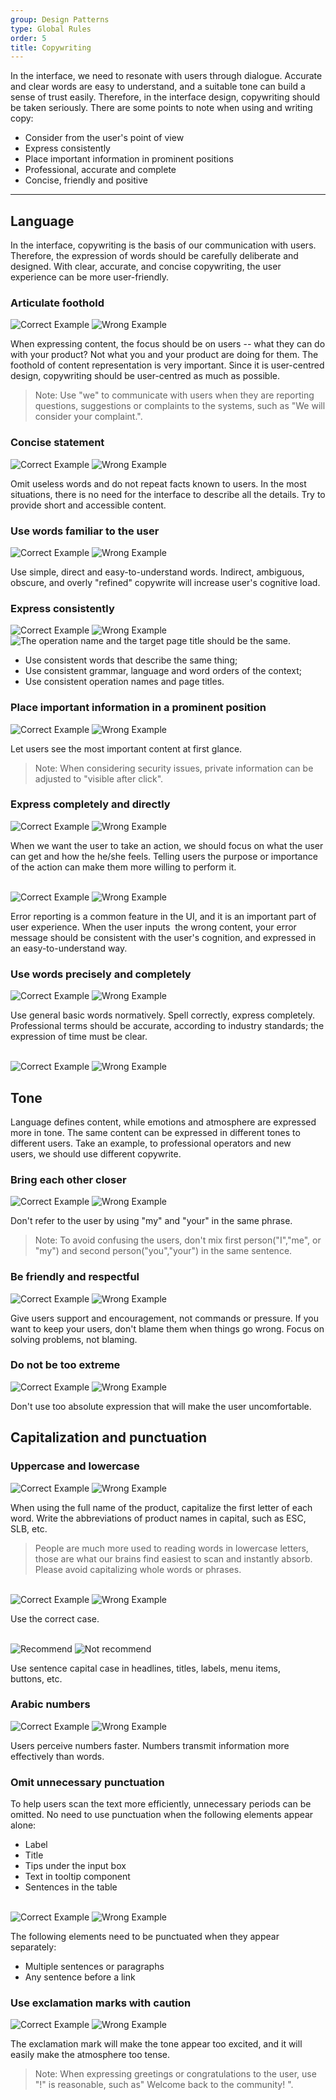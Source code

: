 ```yaml
---
group: Design Patterns
type: Global Rules
order: 5
title: Copywriting
---
```


In the interface, we need to resonate with users through dialogue. Accurate and clear words are easy to understand, and a suitable tone can build a sense of trust easily. Therefore, in the interface design, copywriting should be taken seriously. There are some points to note when using and writing copy:

- Consider from the user's point of view
- Express consistently
- Place important information in prominent positions
- Professional, accurate and complete
- Concise, friendly and positive

---

## Language

In the interface, copywriting is the basis of our communication with users. Therefore, the expression of words should be carefully deliberate and designed. With clear, accurate, and concise copywriting, the user experience can be more user-friendly.

### Articulate foothold

<ImagePreview>
<img class="preview-img good no-padding" alt="Correct Example" src="https://gw.alipayobjects.com/zos/antfincdn/Ik0zIDUblJ/85996a34-3add-481b-b164-fc82e0b10bba.png">
<img class="preview-img bad no-padding" alt="Wrong Example" src="https://gw.alipayobjects.com/zos/antfincdn/3hg1I8dJ%24W/6765f193-ae21-463e-be9a-609fafc76c8d.png">
</ImagePreview>

When expressing content, the focus should be on users -- what they can do with your product? Not what you and your product are doing for them. The foothold of content representation is very important. Since it is user-centred design, copywriting should be user-centred as much as possible.

> Note: Use "we" to communicate with users when they are reporting questions, suggestions or complaints to the systems, such as "We will consider your complaint.".

### Concise statement

<ImagePreview>
<img class="preview-img good no-padding" alt="Correct Example" src="https://gw.alipayobjects.com/zos/antfincdn/Xz2N2QXNz1/d4c43668-06d5-4dca-8c54-49402dfde7b7.png">
<img class="preview-img bad no-padding" alt="Wrong Example" src="https://gw.alipayobjects.com/zos/antfincdn/3To5rdNTVQ/1ebf6213-a8d7-401a-ae69-f99bf2b294f0.png">
</ImagePreview>

Omit useless words and do not repeat facts known to users. In the most situations, there is no need for the interface to describe all the details. Try to provide short and accessible content.

### Use words familiar to the user

<ImagePreview>
<img class="preview-img good no-padding" alt="Correct Example" src="https://gw.alipayobjects.com/zos/antfincdn/OdDMiTnRII/fb2c6dcc-881b-42ac-b83e-4d3a90ff88bc.png">
<img class="preview-img bad no-padding" alt="Wrong Example" src="https://gw.alipayobjects.com/zos/antfincdn/qnPRlCpzZz/388f7772-d962-49ee-a103-582e3ff6c0ca.png" description="Stand from the user's point of view and say what the user is familiar with.">
</ImagePreview>

Use simple, direct and easy-to-understand words. Indirect, ambiguous, obscure, and overly "refined" copywrite will increase user's cognitive load.

### Express consistently

<ImagePreview>
<img class="preview-img good no-padding" alt="Correct Example" src="https://gw.alipayobjects.com/zos/antfincdn/OP88j1SDf6/ef562312-9a51-456b-8e53-a127c9f25e80.png" description="The word order is the same on the same page and in the same area.">
<img class="preview-img bad no-padding" alt="Wrong Example" src="https://gw.alipayobjects.com/zos/antfincdn/9DiXkPap0V/6e03b9cc-f594-4bf3-9c15-913980c6175a.png" description="Inconsistent word orders will take users' more effort to comprehend.">
</ImagePreview>

<ImagePreview>
<img class="preview-img no-padding" src="https://gw.alipayobjects.com/zos/antfincdn/3zhhAZYGSc/ba1c9133-abb3-4f67-b116-544e9ad0cbad.png" alt="The operation name and the target page title should be the same.">
</ImagePreview>

- Use consistent words that describe the same thing;
- Use consistent grammar, language and word orders of the context;
- Use consistent operation names and page titles.

### Place important information in a prominent position

<ImagePreview>
<img class="preview-img good no-padding" alt="Correct Example" src="https://gw.alipayobjects.com/zos/antfincdn/ivTpE4BgSU/16dc61e6-f85c-43d1-9abd-86b046730a6a.png" description="Put important information first in a limited space (or make it more visible with highlights, blank space, etc.).">
<img class="preview-img bad no-padding" alt="Wrong Example" src="https://gw.alipayobjects.com/zos/antfincdn/X%24DPUktJbT/a19e0548-1bdd-49f0-ab93-5358b5cf1a4c.png" description="The content that the user cares most is hidden in the paragraph, which is not easy to find out.">
</ImagePreview>

Let users see the most important content at first glance.

> Note: When considering security issues, private information can be adjusted to "visible after click".

### Express completely and directly

<ImagePreview>
<img class="preview-img good no-padding" alt="Correct Example" src="https://gw.alipayobjects.com/zos/antfincdn/70QcFGdW%26H/6e0d94da-3ce9-471d-b57c-9f8f038d409f.png" description="Users can learn about the benefits of the settings.">
<img class="preview-img bad no-padding" alt="Wrong Example" src="https://gw.alipayobjects.com/zos/antfincdn/eKXgIakJPk/1cb7213d-61c4-41f2-84f0-256bcf436fe3.png" description="Users can't get the meaning of the settings.">
</ImagePreview>

When we want the user to take an action, we should focus on what the user can get and how the he/she feels. Telling users the purpose or importance of the action can make them more willing to perform it.

<br />

<ImagePreview>
<img class="preview-img good no-padding" alt="Correct Example" src="https://gw.alipayobjects.com/zos/antfincdn/7oHuZX%26n5h/8fef2777-0841-4ea7-a274-75d6e78b6c15.png" description='Compared to "failure", "unable to complete" is a more objective result and easier for users to accept. Users need to know what to do next in the event of a problem.'>
<img class="preview-img bad no-padding" alt="Wrong Example" src="https://gw.alipayobjects.com/zos/antfincdn/oqI9DerB%26W/857e91be-ed75-4b70-aca9-811581080edd.png" description='Do not inform users "failure" coldly for abnormal situations.'>
</ImagePreview>

Error reporting is a common feature in the UI, and it is an important part of user experience. When the user inputs  the wrong content, your error message should be consistent with the user's cognition, and expressed in an easy-to-understand way.

### Use words precisely and completely

<ImagePreview>
<img class="preview-img good no-padding" alt="Correct Example" src="https://gw.alipayobjects.com/zos/antfincdn/Txu5VxBFTF/ef2a61a7-8f65-4001-8018-53aa2fccb28d.png" description="Complete expression.">
<img class="preview-img bad no-padding" alt="Wrong Example" src="https://gw.alipayobjects.com/zos/antfincdn/ZG%26eSSivMP/c6b8413b-6651-4b6c-bbbc-5464e00761fc.png" description="Incomplete, ambiguous, or too colloquial.">
</ImagePreview>

Use general basic words normatively. Spell correctly, express completely. Professional terms should be accurate, according to industry standards; the expression of time must be clear.

<br />

<ImagePreview>
<img class="preview-img good no-padding" alt="Correct Example" src="https://gw.alipayobjects.com/zos/antfincdn/oo3%24YkT8I5/1d7cfb4b-2a15-4f02-a110-17e24f837c1c.png" description="The expression of time is accurate and complete.">
<img class="preview-img bad no-padding" alt="Wrong Example" src="https://gw.alipayobjects.com/zos/antfincdn/Np4rjq6bhw/8b13eab9-5441-43f5-8363-acc6d42b5cd0.png" description='The description of time is not a specific "day" or "month", which confuses users.'>
</ImagePreview>

## Tone

Language defines content, while emotions and atmosphere are expressed more in tone. The same content can be expressed in different tones to different users. Take an example, to professional operators and new users, we should use different copywrite.

### Bring each other closer

<ImagePreview>
<img class="preview-img good no-padding" alt="Correct Example" src="https://gw.alipayobjects.com/zos/antfincdn/j%267kjvP3kD/0d245e49-dba2-452c-93c3-68d6cb7c094f.png">
<img class="preview-img bad no-padding" alt="Wrong Example" src="https://gw.alipayobjects.com/zos/antfincdn/7QsjvP%24TNj/f1310422-92d6-4ee2-b60a-21619e5bab9f.png">
</ImagePreview>

Don't refer to the user by using "my" and "your" in the same phrase.

> Note: To avoid confusing the users, don't mix first person("I","me", or "my") and second person("you","your") in the same sentence.

### Be friendly and respectful

<ImagePreview>
<img class="preview-img good no-padding" alt="Correct Example" src="https://gw.alipayobjects.com/zos/antfincdn/EUV9qTHkWb/4a3cfd16-8eaa-44e3-ae1b-caf4b7bbc61a.png" description="Guide the user to enter the content correctly.">
<img class="preview-img bad no-padding" alt="Wrong Example" src="https://gw.alipayobjects.com/zos/antfincdn/ssgx2B5f2W/f7327c68-708c-4707-b14f-d1951616c9f9.png" description="「can't」, 「don't」 make user feel a sense of command and pressure.">
</ImagePreview>

Give users support and encouragement, not commands or pressure. If you want to keep your users, don't blame them when things go wrong. Focus on solving problems, not blaming.

### Do not be too extreme

<ImagePreview>
<img class="preview-img good no-padding" alt="Correct Example" src="https://gw.alipayobjects.com/zos/antfincdn/mxmAx3KkzZ/2279654a-e42b-4db9-b6dd-2c2d00eaf501.png">
<img class="preview-img bad no-padding" alt="Wrong Example" src="https://gw.alipayobjects.com/zos/antfincdn/dZxbeLAu1q/061fcf43-4dd4-49f5-a00f-61429d22be92.png" description='"Never" is too absolute and makes users feel uncomfortable.'>
</ImagePreview>

Don't use too absolute expression that will make the user uncomfortable.

## Capitalization and punctuation

### Uppercase and lowercase

<ImagePreview>
<img class="preview-img good no-padding" alt="Correct Example" src="https://gw.alipayobjects.com/zos/antfincdn/pupl5xDdmR/32d6f262-049d-4ecb-a0d0-d2923f395fcd.png">
<img class="preview-img bad no-padding" alt="Wrong Example" src="https://gw.alipayobjects.com/zos/antfincdn/VVdJdMspm2/9e64ab85-9786-43df-b134-7f4a505d76b1.png">
</ImagePreview>

When using the full name of the product, capitalize the first letter of each word. Write the abbreviations of product names in capital, such as ESC, SLB, etc.

> People are much more used to reading words in lowercase letters, those are what our brains find easiest to scan and instantly absorb. Please avoid capitalizing whole words or phrases.

<br />

<ImagePreview>
<img class="preview-img good no-padding" alt="Correct Example" src="https://gw.alipayobjects.com/zos/antfincdn/gdd3ZqLRuG/7cb448ce-bd5d-4354-af54-ea27b8491c6a.png">
<img class="preview-img bad no-padding" alt="Wrong Example" src="https://gw.alipayobjects.com/zos/antfincdn/6ixy2%26KCzS/c742ea07-d983-4575-bb67-0f132b2787ab.png">
</ImagePreview>

Use the correct case.

<br />

<ImagePreview>
<img class="preview-img good no-padding" alt="Recommend" src="https://gw.alipayobjects.com/zos/antfincdn/WUKYyB%24FYw/36308410-e097-4ef0-ae88-8a57ba440ff4.png">
<img class="preview-img bad no-padding" alt="Not recommend" src="https://gw.alipayobjects.com/zos/antfincdn/yYgGa9h4U2/43ba0f31-fbea-4635-865f-a5ace6a19cdb.png">
</ImagePreview>

Use sentence capital case in headlines, titles, labels, menu items, buttons, etc.

### Arabic numbers

<ImagePreview>
<img class="preview-img good no-padding" alt="Correct Example" src="https://gw.alipayobjects.com/zos/antfincdn/6Qg%24mrbKB%24/fe25e8db-3377-44e4-a3e6-61d0fe062a93.png">
<img class="preview-img bad no-padding" alt="Wrong Example" src="https://gw.alipayobjects.com/zos/antfincdn/QyMfBb3I29/4cfc9ef7-7f2e-4441-8031-e05db349b7ce.png">
</ImagePreview>

Users perceive numbers faster. Numbers transmit information more effectively than words.

### Omit unnecessary punctuation

To help users scan the text more efficiently, unnecessary periods can be omitted. No need to use punctuation when the following elements appear alone:

- Label
- Title
- Tips under the input box
- Text in tooltip component
- Sentences in the table

<br />

<ImagePreview>
<img class="preview-img good no-padding" alt="Correct Example" src="https://gw.alipayobjects.com/zos/antfincdn/tJ9bT2%24Oky/43dd91ce-694a-4ce9-bfeb-adb020c257f9.png">
<img class="preview-img bad no-padding" alt="Wrong Example" src="https://gw.alipayobjects.com/zos/antfincdn/YgQfEmqiIh/781c6045-31f9-4e64-b2bf-17feb94498c8.png">
</ImagePreview>

The following elements need to be punctuated when they appear separately:

- Multiple sentences or paragraphs
- Any sentence before a link

### Use exclamation marks with caution

<ImagePreview>
<img class="preview-img good no-padding" alt="Correct Example" src="https://gw.alipayobjects.com/zos/antfincdn/D3I1Y4%26mPt/13c2bf6a-c822-49c7-9959-46fdc3a07daf.png">
<img class="preview-img bad no-padding" alt="Wrong Example" src="https://gw.alipayobjects.com/zos/antfincdn/JhP0VxI%24Vb/230c13d9-e26e-4cff-8b80-bebf41f13b0b.png">
</ImagePreview>

The exclamation mark will make the tone appear too excited, and it will easily make the atmosphere too tense.

> Note: When expressing greetings or congratulations to the user, use "!" is reasonable, such as" Welcome back to the community! ".
